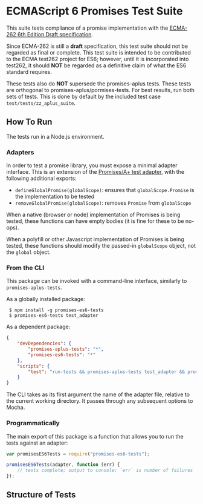 # ECMAScript 6 Promises Test Suite

This suite tests compliance of a promise implementation with the [ECMA-262 6th Edition Draft specification][].

[ECMA-262 6th Edition Draft specification]: https://people.mozilla.org/~jorendorff/es6-draft.html

Since ECMA-262 is still a **draft** specification, this test suite
should not be regarded as final or complete.  This test suite is
intended to be contributed to the ECMA test262 project for ES6;
however, until it is incorporated into test262, it should **NOT** be
regarded as a definitive claim of what the ES6 standard requires.

These tests also do **NOT** supersede the promises-aplus tests.  These
tests are orthogonal to promises-aplus/pormises-tests.  For best
results, run both sets of tests.  This is done by default by the included 
test case `test/tests/zz_aplus_suite`.

## How To Run

The tests run in a Node.js environment.

### Adapters

In order to test a promise library, you must expose a minimal adapter
interface.  This is an extension of the [Promises/A+ test
adapter](https://github.com/promises-aplus/promises-tests#adapters),
with the following additional exports:

- `defineGlobalPromise(globalScope)`: ensures that `globalScope.Promise` is the implementation to be tested
- `removeGlobalPromise(globalScope)`: removes `Promise` from `globalScope`

When a native (browser or node) implementation of Promises is being tested, these functions can have 
empty bodies (it is fine for these to be no-ops).

When a polyfill or other Javascript implementation of Promises is being tested, these functions should 
modify the passed-in `globalScope` object, not the `global` object.

### From the CLI

This package can be invoked with a command-line interface, similarly to `promises-aplus-tests`.

As a globally installed package:

     $ npm install -g promises-es6-tests
     $ promises-es6-tests test_adapter

As a dependent package:

```json
{
    "devDependencies": {
        "promises-aplus-tests": "*",
        "promises-es6-tests": "*"
    },
    "scripts": {
        "test": "run-tests && promises-aplus-tests test_adapter && promises-es6-tests test_adapter"
    }
}
```

The CLI takes as its first argument the name of the adapter file, relative to the current working
directory.  It passes through any subsequent options to Mocha.

### Programmatically

The main export of this package is a function that allows you to run the tests against an adapter:

```js
var promisesES6Tests = require("promises-es6-tests");

promisesES6Tests(adapter, function (err) {
    // tests complete; output to console; `err` is number of failures
});
```

## Structure of Tests

